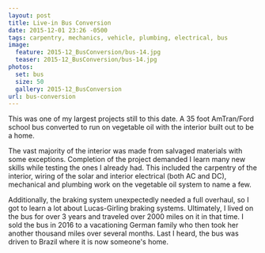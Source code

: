 ```yaml
---
layout: post
title: Live-in Bus Conversion
date: 2015-12-01 23:26 -0500
tags: carpentry, mechanics, vehicle, plumbing, electrical, bus
image:
  feature: 2015-12_BusConversion/bus-14.jpg
  teaser: 2015-12_BusConversion/bus-14.jpg
photos:
  set: bus
  size: 50
  gallery: 2015-12_BusConversion
url: bus-conversion
---
```



This was one of my largest projects still to this date. A 35 foot AmTran/Ford school bus converted to run on vegetable oil with the interior built out to be a home. 

The vast majority of the interior was made from salvaged materials with some exceptions. Completion of the project demanded I learn many new skills while testing the ones I already had. This included the carpentry of the interior, wiring of the solar and interior electrical (both AC and DC), mechanical and plumbing work on the vegetable oil system to name a few. 

Additionally, the braking system unexpectedly needed a full overhaul, so I got to learn a lot about Lucas-Girling braking systems. Ultimately, I lived on the bus for over 3 years and traveled over 2000 miles on it in that time. I sold the bus in 2016 to a vacationing German family who then took her another thousand miles over several months. Last I heard, the bus was driven to Brazil where it is now someone's home.
